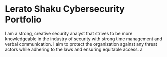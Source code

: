 # Lerato Shaku Cybersecurity Portfolio

I am a strong, creative security analyst that strives to be more knowledgeable in the industry of security with strong time management and verbal communication. I aim to protect the organization against any threat actors while adhering to the laws and ensuring equitable access. a
